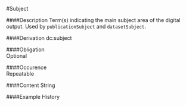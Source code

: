 #Subject

####Description
Term(s) indicating the main subject area of the digital output. Used by `publicationSubject` and `datasetSubject`.

####Derivation
dc:subject

####Obligation	
Optional

####Occurence	
Repeatable

####Content 
String

####Example
History



